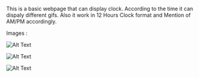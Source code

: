 This is a basic webpage that can display clock.
According to the time it can dispaly different gifs. 
Also it work in 12 Hours Clock format and Mention of AM/PM accordingly.

Images :

![Alt Text](https://dev-to-uploads.s3.amazonaws.com/i/wk4mchyqhhtt3mc46kaf.PNG)

![Alt Text](https://dev-to-uploads.s3.amazonaws.com/i/e2q693avvuh7ofv7hmj8.PNG)

![Alt Text](https://dev-to-uploads.s3.amazonaws.com/i/xgisfp809mk5ucmp3zu3.PNG)